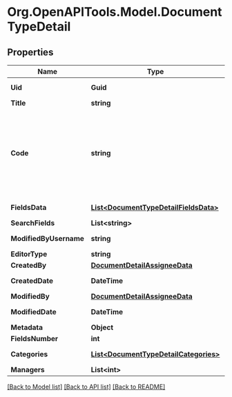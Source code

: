 
# Org.OpenAPITools.Model.DocumentTypeDetail

## Properties

Name | Type | Description | Notes
------------ | ------------- | ------------- | -------------
**Uid** | **Guid** |  | [optional] [readonly] 
**Title** | **string** |  | 
**Code** | **string** | Field codes must be lowercase, should start with a Latin letter, and contain  only Latin letters, digits, and underscores. | 
**FieldsData** | [**List&lt;DocumentTypeDetailFieldsData&gt;**](DocumentTypeDetailFieldsData.md) |  | [optional] [readonly] 
**SearchFields** | **List&lt;string&gt;** |  | [optional] 
**ModifiedByUsername** | **string** |  | [optional] [readonly] 
**EditorType** | **string** |  | [optional] 
**CreatedBy** | [**DocumentDetailAssigneeData**](DocumentDetailAssigneeData.md) |  | 
**CreatedDate** | **DateTime** |  | [optional] [readonly] 
**ModifiedBy** | [**DocumentDetailAssigneeData**](DocumentDetailAssigneeData.md) |  | 
**ModifiedDate** | **DateTime** |  | [optional] [readonly] 
**Metadata** | **Object** |  | [optional] 
**FieldsNumber** | **int** |  | 
**Categories** | [**List&lt;DocumentTypeDetailCategories&gt;**](DocumentTypeDetailCategories.md) |  | [optional] [readonly] 
**Managers** | **List&lt;int&gt;** |  | [optional] 

[[Back to Model list]](../README.md#documentation-for-models)
[[Back to API list]](../README.md#documentation-for-api-endpoints)
[[Back to README]](../README.md)

